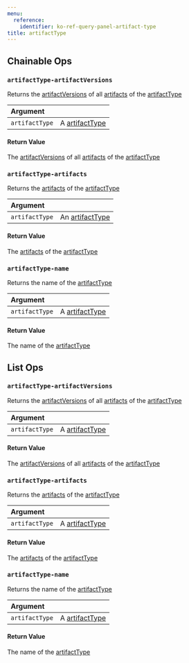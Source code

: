 ```yaml
---
menu:
  reference:
    identifier: ko-ref-query-panel-artifact-type
title: artifactType
---
```


## Chainable Ops
<h3 id="artifactType-artifactVersions"><code>artifactType-artifactVersions</code></h3>

Returns the [artifactVersions]( artifact-version.md) of all [artifacts]( artifact.md) of the [artifactType]( artifact-type.md)

| Argument |  |
| :--- | :--- |
| `artifactType` | A [artifactType]( artifact-type.md) |

#### Return Value
The [artifactVersions](artifact-version.md) of all [artifacts](artifact.md) of the [artifactType](artifact-type.md)

<h3 id="artifactType-artifacts"><code>artifactType-artifacts</code></h3>

Returns the [artifacts]( artifact.md) of the [artifactType](artifact-type.md)

| Argument |  |
| :--- | :--- |
| `artifactType` | An [artifactType](artifact-type.md) |

#### Return Value
The [artifacts]( artifact.md) of the [artifactType](artifact-type.md)

<h3 id="artifactType-name"><code>artifactType-name</code></h3>

Returns the name of the [artifactType](artifact-type.md)

| Argument |  |
| :--- | :--- |
| `artifactType` | A [artifactType]( artifact-type.md) |

#### Return Value
The name of the [artifactType]( artifact-type.md)


## List Ops
<h3 id="artifactType-artifactVersions"><code>artifactType-artifactVersions</code></h3>

Returns the [artifactVersions]( artifact-version.md) of all [artifacts]( artifact.md) of the [artifactType]( artifact-type.md)

| Argument |  |
| :--- | :--- |
| `artifactType` | A [artifactType]( artifact-type.md) |

#### Return Value
The [artifactVersions]( artifact-version.md) of all [artifacts]( artifact.md) of the [artifactType]( artifact-type.md)

<h3 id="artifactType-artifacts"><code>artifactType-artifacts</code></h3>

Returns the [artifacts]( artifact.md) of the [artifactType]( artifact-type.md)

| Argument |  |
| :--- | :--- |
| `artifactType` | A [artifactType]( artifact-type.md) |

#### Return Value
The [artifacts]( artifact.md) of the [artifactType]( artifact-type.md)

<h3 id="artifactType-name"><code>artifactType-name</code></h3>

Returns the name of the [artifactType]( artifact-type.md)

| Argument |  |
| :--- | :--- |
| `artifactType` | A [artifactType]( artifact-type.md) |

#### Return Value
The name of the [artifactType]( artifact-type.md)